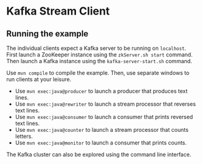 # Kafka Stream Client

## Running the example

The individual clients expect a Kafka server to be running on `localhost`.
First launch a ZooKeeper instance using the `zkServer.sh start` command.
Then launch a Kafka instance using the `kafka-server-start.sh` command.

Use `mvn compile` to compile the example.
Then, use separate windows to run clients at your leisure.

- Use `mvn exec:java@producer` to launch a producer that produces text lines.
- Use `mvn exec:java@rewriter` to launch a stream processor that reverses text lines.
- Use `mvn exec:java@consumer` to launch a consumer that prints reversed text lines.
- Use `mvn exec:java@counter` to launch a stream processor that counts letters.
- Use `mvn exec:java@monitor` to launch a consumer that prints counts.

The Kafka cluster can also be explored using the command line interface.
